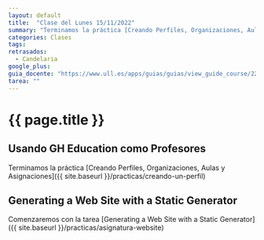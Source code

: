 ```yaml
---
layout: default
title:  "Clase del Lunes 15/11/2022"
summary: "Terminamos la práctica [Creando Perfiles, Organizaciones, Aulas y Asignaciones](/practicas/creando-un-perfil) y seguimos con Generating a Web Site with a Static Generator"
categories: Clases
tags:  
retrasados: 
  - Candelaria 
google_plus: 
guia_docente: "https://www.ull.es/apps/guias/guias/view_guide_course/2223/125771143"
tarea: ""
---
```


# {{ page.title }}

## Usando GH Education como Profesores

Terminamos la práctica [Creando Perfiles, Organizaciones, Aulas y Asignaciones]({{ site.baseurl }}/practicas/creando-un-perfil)

## Generating a Web Site with a Static Generator

Comenzaremos con la tarea [Generating a Web Site with a Static Generator]({{ site.baseurl }}/practicas/asignatura-website)